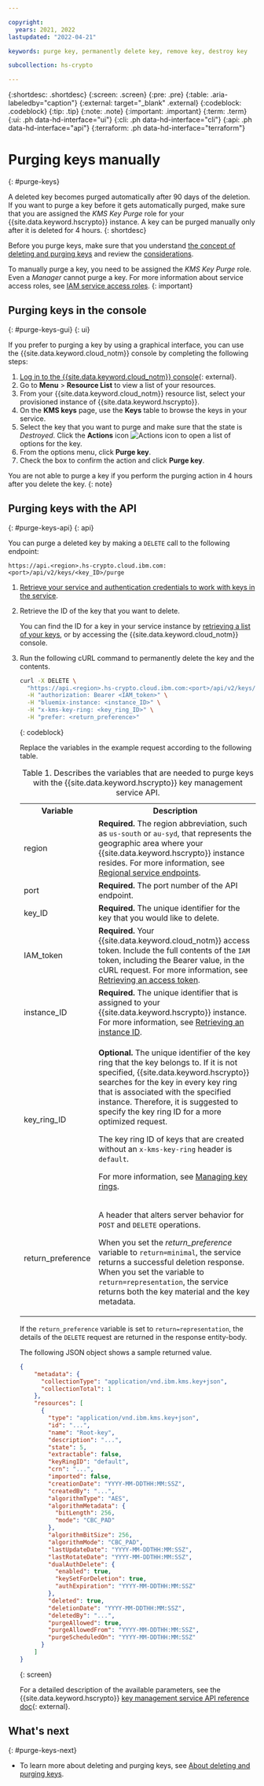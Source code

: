 ```yaml
---

copyright:
  years: 2021, 2022
lastupdated: "2022-04-21"

keywords: purge key, permanently delete key, remove key, destroy key

subcollection: hs-crypto

---
```


{:shortdesc: .shortdesc}
{:screen: .screen}
{:pre: .pre}
{:table: .aria-labeledby="caption"}
{:external: target="_blank" .external}
{:codeblock: .codeblock}
{:tip: .tip}
{:note: .note}
{:important: .important}
{:term: .term}
{:ui: .ph data-hd-interface="ui"}
{:cli: .ph data-hd-interface="cli"}
{:api: .ph data-hd-interface="api"}
{:terraform: .ph data-hd-interface="terraform"}

# Purging keys manually
{: #purge-keys}

A deleted key becomes purged automatically after 90 days of the deletion. If you want to purge a key before it gets automatically purged, make sure that you are assigned the _KMS Key Purge_ role for your {{site.data.keyword.hscrypto}} instance. A key can be purged manually only after it is deleted for 4 hours.
{: shortdesc}

Before you purge keys, make sure that you understand [the concept of deleting and purging keys](/docs/hs-crypto?topic=hs-crypto-delete-purge-keys) and review the [considerations](/docs/hs-crypto?topic=hs-crypto-delete-purge-keys#delete-purge-keys-considerations).

To manually purge a key, you need to be assigned the _KMS Key Purge_ role. Even a _Manager_ cannot purge a key. For more information about service access roles, see [IAM service access roles](/docs/hs-crypto?topic=hs-crypto-manage-access#service-access-roles).
{: important}

## Purging keys in the console
{: #purge-keys-gui}
{: ui}

If you prefer to purging a key by using a graphical interface, you can use the {{site.data.keyword.cloud_notm}} console by completing the following steps:

1. [Log in to the {{site.data.keyword.cloud_notm}} console](https://cloud.ibm.com/login){: external}.
2. Go to **Menu** &gt; **Resource List** to view a list of your resources.
3. From your {{site.data.keyword.cloud_notm}} resource list, select your provisioned instance of {{site.data.keyword.hscrypto}}.
4. On the **KMS keys** page, use the **Keys** table to browse the keys in your service.
5. Select the key that you want to purge and make sure that the state is _Destroyed_. Click the **Actions** icon ![Actions icon](../icons/action-menu-icon.svg "Actions") to open a list of options for the key.
6. From the options menu, click **Purge key**.
7. Check the box to confirm the action and click **Purge key**.

You are not able to purge a key if you perform the purging action in 4 hours after you delete the key.
{: note}

## Purging keys with the API
{: #purge-keys-api}
{: api}

You can purge a deleted key by making a `DELETE` call to the following endpoint:

```
https://api.<region>.hs-crypto.cloud.ibm.com:<port>/api/v2/keys/<key_ID>/purge
```

1. [Retrieve your service and authentication credentials to work with keys in the service](/docs/hs-crypto?topic=hs-crypto-set-up-kms-api).
2. Retrieve the ID of the key that you want to delete.

    You can find the ID for a key in your service instance by [retrieving a list of your keys](/docs/hs-crypto?topic=hs-crypto-view-keys), or by accessing the {{site.data.keyword.cloud_notm}} console.

3. Run the following cURL command to permanently delete the key and the contents.

    ```sh
    curl -X DELETE \
      "https://api.<region>.hs-crypto.cloud.ibm.com:<port>/api/v2/keys/<key_ID>/purge" \
      -H "authorization: Bearer <IAM_token>" \
      -H "bluemix-instance: <instance_ID>" \
      -H "x-kms-key-ring: <key_ring_ID>" \
      -H "prefer: <return_preference>"
    ```
    {: codeblock}

    Replace the variables in the example request according to the following table.
    <table>
      <tr>
        <th>Variable</th>
        <th>Description</th>
      </tr>
      <tr>
        <td><varname>region</varname></td>
        <td><strong>Required.</strong> The region abbreviation, such as <code>us-south</code> or <code>au-syd</code>, that represents the geographic area where your {{site.data.keyword.hscrypto}} instance resides. For more information, see <a href="/docs/hs-crypto?topic=hs-crypto-regions#service-endpoints">Regional service endpoints</a>.</td>
      </tr>
      <tr>
        <td><varname>port</varname></td>
        <td><strong>Required.</strong> The port number of the API endpoint.</td>
      </tr>
      <tr>
        <td><varname>key_ID</varname></td>
        <td><strong>Required.</strong> The unique identifier for the key that you would like to delete.</td>
      </tr>
      <tr>
        <td><varname>IAM_token</varname></td>
        <td><strong>Required.</strong> Your {{site.data.keyword.cloud_notm}} access token. Include the full contents of the <code>IAM</code> token, including the Bearer value, in the cURL request. For more information, see <a href="/docs/hs-crypto?topic=hs-crypto-retrieve-access-token">Retrieving an access token</a>.</td>
      </tr>
      <tr>
        <td><varname>instance_ID</varname></td>
        <td><strong>Required.</strong> The unique identifier that is assigned to your {{site.data.keyword.hscrypto}} instance. For more information, see <a href="/docs/hs-crypto?topic=hs-crypto-retrieve-instance-ID">Retrieving an instance ID</a>.</td>
      </tr>
      <tr>
        <td>
          <varname>key_ring_ID</varname>
        </td>
        <td>
          <p>
            <strong>Optional.</strong> The unique identifier of the key ring that the key belongs to. If it is not specified, {{site.data.keyword.hscrypto}} searches for the key in every key ring that is associated with the specified instance. Therefore, it is suggested to specify the key ring ID for a more optimized request.
          </p>
          <p>
          The key ring ID of keys that are created without an <code>x-kms-key-ring</code> header is <code>default</code>.
          </p>
          <p>For more information, see <a href="/docs/hs-crypto?topic=hs-crypto-managing-key-rings">Managing key rings</a>.</p>
        </td>
      </tr>
      <tr>
        <td><varname>return_preference</varname></td>
        <td><p>A header that alters server behavior for <code>POST</code> and <code>DELETE</code> operations.</p><p>When you set the <em>return_preference</em> variable to <code>return=minimal</code>, the service returns a successful deletion response. When you set the variable to <code>return=representation</code>, the service returns both the key material and the key metadata.</p></td>
      </tr>
      <caption>Table 1. Describes the variables that are needed to purge keys with the {{site.data.keyword.hscrypto}} key management service API.</caption>
    </table>

    If the `return_preference` variable is set to `return=representation`, the details of the `DELETE` request are returned in the response entity-body.

    The following JSON object shows a sample returned value.

    ```json
    {
        "metadata": {
          "collectionType": "application/vnd.ibm.kms.key+json",
          "collectionTotal": 1
        },
        "resources": [
          {
            "type": "application/vnd.ibm.kms.key+json",
            "id": "...",
            "name": "Root-key",
            "description": "...",
            "state": 5,
            "extractable": false,
            "keyRingID": "default",
            "crn": "...",
            "imported": false,
            "creationDate": "YYYY-MM-DDTHH:MM:SSZ",
            "createdBy": "...",
            "algorithmType": "AES",
            "algorithmMetadata": {
              "bitLength": 256,
              "mode": "CBC_PAD"
            },
            "algorithmBitSize": 256,
            "algorithmMode": "CBC_PAD",
            "lastUpdateDate": "YYYY-MM-DDTHH:MM:SSZ",
            "lastRotateDate": "YYYY-MM-DDTHH:MM:SSZ",
            "dualAuthDelete": {
              "enabled": true,
              "keySetForDeletion": true,
              "authExpiration": "YYYY-MM-DDTHH:MM:SSZ"
            },
            "deleted": true,
            "deletionDate": "YYYY-MM-DDTHH:MM:SSZ",
            "deletedBy": "...",
            "purgeAllowed": true,
            "purgeAllowedFrom": "YYYY-MM-DDTHH:MM:SSZ",
            "purgeScheduledOn": "YYYY-MM-DDTHH:MM:SSZ"
          }
        ]
    }
    ```
    {: screen}

    For a detailed description of the available parameters, see the {{site.data.keyword.hscrypto}} [key management service API reference doc](/apidocs/hs-crypto){: external}.

## What's next
{: #purge-keys-next}

- To learn more about deleting and purging keys, see [About deleting and purging keys](/docs/hs-crypto?topic=hs-crypto-delete-purge-keys).
